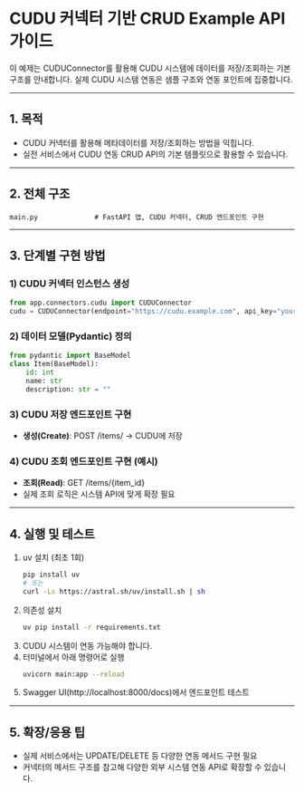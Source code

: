 # CUDU 커넥터 기반 CRUD Example API 가이드

이 예제는 CUDUConnector를 활용해 CUDU 시스템에 데이터를 저장/조회하는 기본 구조를 안내합니다.
실제 CUDU 시스템 연동은 샘플 구조와 연동 포인트에 집중합니다.

---

## 1. 목적
- CUDU 커넥터를 활용해 메타데이터를 저장/조회하는 방법을 익힙니다.
- 실전 서비스에서 CUDU 연동 CRUD API의 기본 템플릿으로 활용할 수 있습니다.

---

## 2. 전체 구조
```
main.py              # FastAPI 앱, CUDU 커넥터, CRUD 엔드포인트 구현
```

---

## 3. 단계별 구현 방법

### 1) CUDU 커넥터 인스턴스 생성
```python
from app.connectors.cudu import CUDUConnector
cudu = CUDUConnector(endpoint="https://cudu.example.com", api_key="your_api_key")
```

### 2) 데이터 모델(Pydantic) 정의
```python
from pydantic import BaseModel
class Item(BaseModel):
    id: int
    name: str
    description: str = ""
```

### 3) CUDU 저장 엔드포인트 구현
- **생성(Create)**: POST /items/ → CUDU에 저장

### 4) CUDU 조회 엔드포인트 구현 (예시)
- **조회(Read)**: GET /items/{item_id}
- 실제 조회 로직은 시스템 API에 맞게 확장 필요

---

## 4. 실행 및 테스트
1. uv 설치 (최초 1회)
   ```bash
   pip install uv
   # 또는
   curl -Ls https://astral.sh/uv/install.sh | sh
   ```
2. 의존성 설치
   ```bash
   uv pip install -r requirements.txt
   ```
3. CUDU 시스템이 연동 가능해야 합니다.
4. 터미널에서 아래 명령어로 실행
   ```bash
   uvicorn main:app --reload
   ```
5. Swagger UI(http://localhost:8000/docs)에서 엔드포인트 테스트

---

## 5. 확장/응용 팁
- 실제 서비스에서는 UPDATE/DELETE 등 다양한 연동 메서드 구현 필요
- 커넥터의 메서드 구조를 참고해 다양한 외부 시스템 연동 API로 확장할 수 있습니다.
